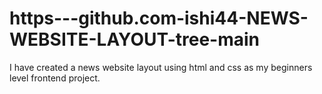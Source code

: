 # https---github.com-ishi44-NEWS-WEBSITE-LAYOUT-tree-main

I have created a news website layout using html and css as my beginners level frontend project.

